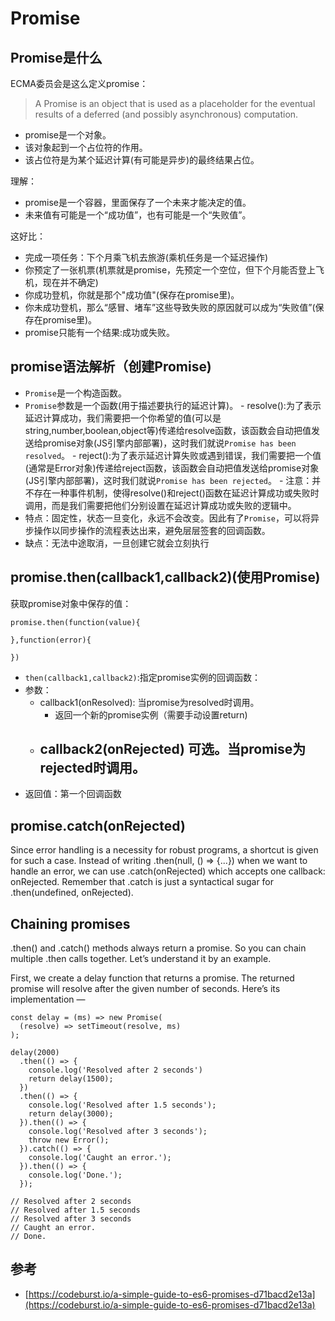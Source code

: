 # Promise

## Promise是什么
ECMA委员会是这么定义promise：
>A Promise is an object that is used as a placeholder for the eventual results of a deferred (and possibly asynchronous) computation.

- promise是一个对象。
- 该对象起到一个占位符的作用。
- 该占位符是为某个延迟计算(有可能是异步)的最终结果占位。

理解：
- promise是一个容器，里面保存了一个未来才能决定的值。
- 未来值有可能是一个“成功值”，也有可能是一个“失败值”。

这好比：
- 完成一项任务：下个月乘飞机去旅游(乘机任务是一个延迟操作)
- 你预定了一张机票(机票就是promise，先预定一个空位，但下个月能否登上飞机，现在并不确定)
- 你成功登机，你就是那个"成功值"(保存在promise里)。
- 你未成功登机，那么“感冒、堵车”这些导致失败的原因就可以成为“失败值”(保存在promise里)。
- promise只能有一个结果:成功或失败。

## promise语法解析（创建Promise)
- `Promise`是一个构造函数。
- `Promise`参数是一个函数(用于描述要执行的延迟计算)。
        - resolve():为了表示延迟计算成功，我们需要把一个你希望的值(可以是string,number,boolean,object等)传递给resolve函数，该函数会自动把值发送给promise对象(JS引擎内部部署)，这时我们就说`Promise has been resolved`。
        - reject():为了表示延迟计算失败或遇到错误，我们需要把一个值(通常是Error对象)传递给reject函数，该函数会自动把值发送给promise对象(JS引擎内部部署)，这时我们就说`Promise has been rejected`。
        - 注意：并不存在一种事件机制，使得resolve()和reject()函数在延迟计算成功或失败时调用，而是我们需要把他们分别设置在延迟计算成功或失败的逻辑中。
- 特点：固定性，状态一旦变化，永远不会改变。因此有了`Promise`，可以将异步操作以同步操作的流程表达出来，避免层层签套的回调函数。
- 缺点：无法中途取消，一旦创建它就会立刻执行

## promise.then(callback1,callback2)(使用Promise)
获取promise对象中保存的值：
```
promise.then(function(value){

},function(error){

})
```
- `then(callback1,callback2)`:指定promise实例的回调函数：
- 参数：
    - callback1(onResolved): 当promise为resolved时调用。
        - 返回一个新的promise实例（需要手动设置return)
    - callback2(onRejected) 可选。当promise为rejected时调用。
        - 
- 返回值：第一个回调函数

## promise.catch(onRejected)
Since error handling is a necessity for robust programs, a shortcut is given for such a case. Instead of writing .then(null, () => {...}) when we want to handle an error, we can use .catch(onRejected) which accepts one callback: onRejected.
Remember that .catch is just a syntactical sugar for .then(undefined, onRejected).

## Chaining promises

.then() and .catch() methods always return a promise. So you can chain multiple .then calls together. Let’s understand it by an example.

First, we create a delay function that returns a promise. The returned promise will resolve after the given number of seconds. Here’s its implementation —

```
const delay = (ms) => new Promise(
  (resolve) => setTimeout(resolve, ms)
);

delay(2000)
  .then(() => {
    console.log('Resolved after 2 seconds')
    return delay(1500);
  })
  .then(() => {
    console.log('Resolved after 1.5 seconds');
    return delay(3000);
  }).then(() => {
    console.log('Resolved after 3 seconds');
    throw new Error();
  }).catch(() => {
    console.log('Caught an error.');
  }).then(() => {
    console.log('Done.');
  });

// Resolved after 2 seconds
// Resolved after 1.5 seconds
// Resolved after 3 seconds
// Caught an error.
// Done.
```


## 参考
- [https://codeburst.io/a-simple-guide-to-es6-promises-d71bacd2e13a](https://codeburst.io/a-simple-guide-to-es6-promises-d71bacd2e13a)